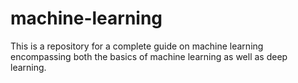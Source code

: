 # machine-learning
This is a repository for a complete guide on machine learning encompassing both the basics of machine learning as well as deep learning.
